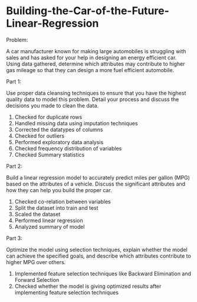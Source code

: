 # Building-the-Car-of-the-Future-Linear-Regression

Problem:

A car manufacturer known for making large automobiles is struggling with sales and has asked for your help in designing an energy efficient car. Using data gathered, determine which attributes may contribute to higher gas mileage so that they can design a more fuel efficient automobile.

Part 1:

Use proper data cleansing techniques to ensure that you have the highest quality data to model this problem. Detail your process and discuss the decisions you made to clean the data.
   1. Checked for duplicate rows
   2. Handled missing data using imputation techniques
   3. Corrected the datatypes of columns
   4. Checked for outliers
   5. Performed exploratory data analysis
   6. Checked frequency distribution of variables
   7. Checked Summary statistics

Part 2:

Build a linear regression model to accurately predict miles per gallon (MPG) based on the attributes of a vehicle. Discuss the significant attributes and how they can help you build the proper car.
   1. Checked co-relation between variables
   2. Split the dataset into train and test
   3. Scaled the dataset
   4. Performed linear regression
   5. Analyzed summary of model

Part 3:

Optimize the model using selection techniques, explain whether the model can achieve the specified goals, and describe which attributes contribute to higher MPG over others.
   1. Implemented feature selection techniques like Backward Elimination and Forward Selection
   2. Checked whether the model is giving optimized results after implementing feature selection techniques
